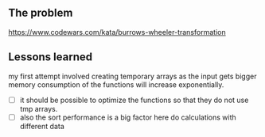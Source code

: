 ## The problem

https://www.codewars.com/kata/burrows-wheeler-transformation

## Lessons learned

my first attempt involved creating temporary arrays
as the input gets bigger memory consumption of the functions will increase exponentially.

- [ ] it should be possible to optimize the functions so that they do not use tmp arrays.
- [ ] also the sort performance is a big factor here do calculations with different data
